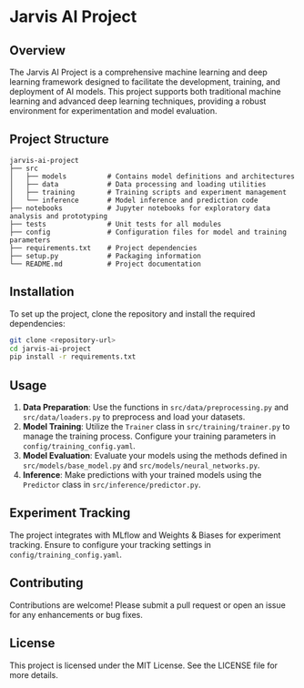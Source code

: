 # Jarvis AI Project

## Overview
The Jarvis AI Project is a comprehensive machine learning and deep learning framework designed to facilitate the development, training, and deployment of AI models. This project supports both traditional machine learning and advanced deep learning techniques, providing a robust environment for experimentation and model evaluation.

## Project Structure
```
jarvis-ai-project
├── src
│   ├── models          # Contains model definitions and architectures
│   ├── data            # Data processing and loading utilities
│   ├── training        # Training scripts and experiment management
│   └── inference       # Model inference and prediction code
├── notebooks           # Jupyter notebooks for exploratory data analysis and prototyping
├── tests               # Unit tests for all modules
├── config              # Configuration files for model and training parameters
├── requirements.txt    # Project dependencies
├── setup.py            # Packaging information
└── README.md           # Project documentation
```

## Installation
To set up the project, clone the repository and install the required dependencies:

```bash
git clone <repository-url>
cd jarvis-ai-project
pip install -r requirements.txt
```

## Usage
1. **Data Preparation**: Use the functions in `src/data/preprocessing.py` and `src/data/loaders.py` to preprocess and load your datasets.
2. **Model Training**: Utilize the `Trainer` class in `src/training/trainer.py` to manage the training process. Configure your training parameters in `config/training_config.yaml`.
3. **Model Evaluation**: Evaluate your models using the methods defined in `src/models/base_model.py` and `src/models/neural_networks.py`.
4. **Inference**: Make predictions with your trained models using the `Predictor` class in `src/inference/predictor.py`.

## Experiment Tracking
The project integrates with MLflow and Weights & Biases for experiment tracking. Ensure to configure your tracking settings in `config/training_config.yaml`.

## Contributing
Contributions are welcome! Please submit a pull request or open an issue for any enhancements or bug fixes.

## License
This project is licensed under the MIT License. See the LICENSE file for more details.